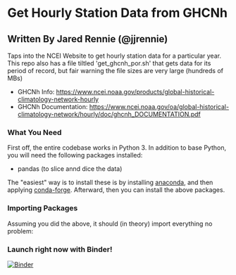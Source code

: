 # Get Hourly Station Data from GHCNh
## Written By Jared Rennie (@jjrennie)

Taps into the NCEI Website to get hourly station data for a particular year. This repo also has a file tiltled 'get_ghcnh_por.sh' that gets data for its period of record, but fair warning the file sizes are very large (hundreds of MBs)

- GHCNh Info: https://www.ncei.noaa.gov/products/global-historical-climatology-network-hourly
- GHCNh Documentation: https://www.ncei.noaa.gov/oa/global-historical-climatology-network/hourly/doc/ghcnh_DOCUMENTATION.pdf

### What You Need

First off, the entire codebase works in Python 3. In addition to base Python, you will need the following packages installed: 
- pandas (to slice annd dice the data)
    
The "easiest" way is to install these is by installing <a href='https://www.anaconda.com' target="_blank">anaconda</a>, and then applying <a href='https://conda-forge.org/' target="_blank">conda-forge</a>. Afterward, then you can install the above packages. 

### Importing Packages
Assuming you did the above, it should (in theory) import everything no problem:

### Launch right now with Binder!
[![Binder](https://mybinder.org/badge_logo.svg)](https://mybinder.org/v2/gh/jjrennie/ghcn_hourly/HEAD?urlpath=%2Fdoc%2Ftree%2Fghcnh_year_parquet.ipynb)
